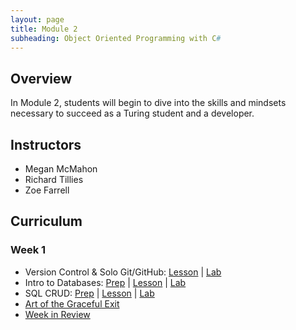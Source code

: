 ```yaml
---
layout: page
title: Module 2
subheading: Object Oriented Programming with C#
---
```


## Overview

In Module 2, students will begin to dive into the skills and mindsets necessary to succeed as a Turing student and a developer.

## Instructors

* Megan McMahon
* Richard Tillies
* Zoe Farrell

## Curriculum

### Week 1
* Version Control & Solo Git/GitHub: [Lesson](/module2/lessons/Week1/VersionControlAndSoloGit) &#124; [Lab](/module2/labs/Week1/VersionControl)
* Intro to Databases: [Prep](/module2/preparation/Week1/IntroToDatabases) &#124; [Lesson](/module2/lessons/Week1/IntroToDatabases) &#124; [Lab](/module2/labs/Week1/IntroToDatabases)
* SQL CRUD: [Prep](/module2/preparation/Week1/SQLCRUD) &#124; [Lesson](/module2/lessons/Week1/SQLCRUD) &#124; [Lab](/module2/labs/Week1/SQLCRUD)
* [Art of the Graceful Exit](/module2/lessons/Week1/ArtoftheGracefulExit)
* [Week in Review](/module2/lessons/Week1/WeekInReview)
<!-- Assessment -->